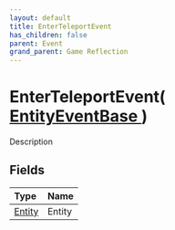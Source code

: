 ```yaml
---
layout: default
title: EnterTeleportEvent
has_children: false
parent: Event
grand_parent: Game Reflection
---
```

# EnterTeleportEvent( [ EntityEventBase ](/docs/game-reflection/events/entity_event_base) )
Description 

## Fields

| Type | Name |
|:-------------|:--------------|
| [Entity](/docs/game-reflection/classes/entity) | Entity |

